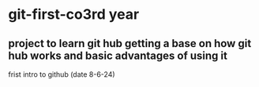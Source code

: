 # git-first-co3rd year
## project to learn git hub getting a base on how git hub works and basic advantages of using it 
frist intro to github (date 8-6-24) 
